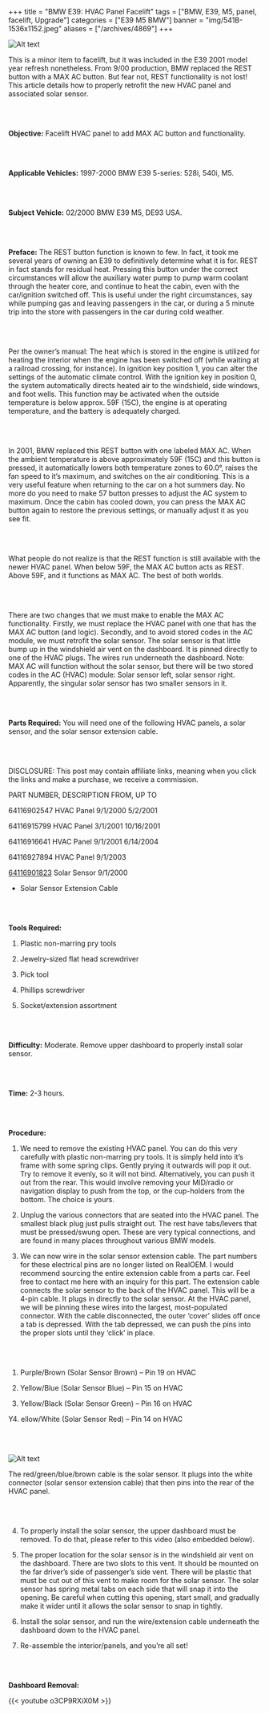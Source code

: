 +++
title = "BMW E39: HVAC Panel Facelift"
tags = ["BMW, E39, M5, panel, facelift, Upgrade"]
categories = ["E39 M5 BMW"]
banner = "img/541B-1536x1152.jpeg"
aliases = ["/archives/4869"]
+++

![Alt text](../img/541B-1536x1152.jpg)

This is a minor item to facelift, but it was included in the E39 2001 model year refresh nonetheless. From 9/00 production, BMW replaced the REST button with a MAX AC button. But fear not, REST functionality is not lost! This article details how to properly retrofit the new HVAC panel and associated solar sensor.

&nbsp;<br/><br/>

**Objective:** Facelift HVAC panel to add MAX AC button and functionality.

&nbsp;<br/><br/>

**Applicable Vehicles:**  1997-2000 BMW E39 5-series: 528i, 540i, M5. 

&nbsp;<br/><br/>

**Subject Vehicle:**  02/2000 BMW E39 M5, DE93 USA.

&nbsp;<br/><br/>

**Preface:** The REST button function is known to few. In fact, it took me several years of owning an E39 to definitively determine what it is for. REST in fact stands for residual heat. Pressing this button under the correct circumstances will allow the auxiliary water pump to pump warm coolant through the heater core, and continue to heat the cabin, even with the car/ignition switched off. This is useful under the right circumstances, say while pumping gas and leaving passengers in the car, or during a 5 minute trip into the store with passengers in the car during cold weather.

&nbsp;<br/><br/>

Per the owner’s manual: The heat which is stored in the engine is utilized for heating the interior when the engine has been switched off (while waiting at a railroad crossing, for instance). In ignition key position 1, you can alter the settings of the automatic climate control. With the ignition key in position 0, the system automatically directs heated air to the windshield, side windows, and foot wells. This function may be activated when the outside temperature is below approx. 59F (15C), the engine is at operating temperature, and the battery is adequately charged.

&nbsp;<br/><br/>

In 2001, BMW replaced this REST button with one labeled MAX AC. When the ambient temperature is above approximately 59F (15C) and this button is pressed, it automatically lowers both temperature zones to 60.0°, raises the fan speed to it’s maximum, and switches on the air conditioning. This is a very useful feature when returning to the car on a hot summers day. No more do you need to make 57 button presses to adjust the AC system to maximum. Once the cabin has cooled down, you can press the MAX AC button again to restore the previous settings, or manually adjust it as you see fit.

&nbsp;<br/><br/>

What people do not realize is that the REST function is still available with the newer HVAC panel. When below 59F, the MAX AC button acts as REST. Above 59F, and it functions as MAX AC. The best of both worlds.

&nbsp;<br/><br/>

There are two changes that we must make to enable the MAX AC functionality. Firstly, we must replace the HVAC panel with one that has the MAX AC button (and logic). Secondly, and to avoid stored codes in the AC module, we must retrofit the solar sensor. The solar sensor is that little bump up in the windshield air vent on the dashboard. It is pinned directly to one of the HVAC plugs. The wires run underneath the dashboard. Note: MAX AC will function without the solar sensor, but there will be two stored codes in the AC (HVAC) module: Solar sensor left, solar sensor right. Apparently, the singular solar sensor has two smaller sensors in it.

&nbsp;<br/><br/>

**Parts Required:** You will need one of the following HVAC panels, a solar sensor, and the solar sensor extension cable.

&nbsp;<br/><br/>

DISCLOSURE: This post may contain affiliate links, meaning when you click the links and make a purchase, we receive a commission.


PART NUMBER, 	DESCRIPTION	FROM, 	UP TO

64116902547	HVAC Panel	9/1/2000	5/2/2001

64116915799	HVAC Panel	3/1/2001	10/16/2001

64116916641	HVAC Panel	9/1/2001	6/14/2004

64116927894	HVAC Panel	9/1/2003	

[64116901823](https://click.linksynergy.com/deeplink?id=1vz0CwG/oc8&mid=43304&murl=https%3A%2F%2Fwww.ecstuning.com%2Fb-genuine-bmw-parts%2Fsolar-sensor%2F64116901823%2F)	Solar Sensor	9/1/2000	

-	Solar Sensor Extension Cable		

&nbsp;<br/><br/>

**Tools Required:**

1. Plastic non-marring pry tools

2. Jewelry-sized flat head screwdriver

3. Pick tool

4. Phillips screwdriver

5. Socket/extension assortment

&nbsp;<br/><br/>

**Difficulty:** Moderate. Remove upper dashboard to properly install solar sensor.

&nbsp;<br/><br/>

**Time:** 2-3 hours.

&nbsp;<br/><br/>

**Procedure:**

1. We need to remove the existing HVAC panel. You can do this very carefully with plastic non-marring pry tools. It is simply held into it’s frame with some spring clips. Gently prying it outwards will pop it out. Try to remove it evenly, so it will not bind. Alternatively, you can push it out from the rear. This would involve removing your MID/radio or navigation display to push from the top, or the cup-holders from the bottom. The choice is yours.

2. Unplug the various connectors that are seated into the HVAC panel. The smallest black plug just pulls straight out. The rest have tabs/levers that must be pressed/swung open. These are very typical connections, and are found in many places throughout various BMW models.

3. We can now wire in the solar sensor extension cable. The part numbers for these electrical pins are no longer listed on RealOEM. I would recommend sourcing the entire extension cable from a parts car. Feel free to contact me here with an inquiry for this part. The extension cable connects the solar sensor to the back of the HVAC panel. This will be a 4-pin cable. It plugs in directly to the solar sensor. At the HVAC panel, we will be pinning these wires into the largest, most-populated connector. With the cable disconnected, the outer ‘cover’ slides off once a tab is depressed. With the tab depressed, we can push the pins into the proper slots until they ‘click’ in place.

&nbsp;<br/><br/>

1. Purple/Brown (Solar Sensor Brown) – Pin 19 on HVAC

2. Yellow/Blue (Solar Sensor Blue) – Pin 15 on HVAC

3. Yellow/Black (Solar Sensor Green) – Pin 16 on HVAC

Y4. ellow/White (Solar Sensor Red) – Pin 14 on HVAC

&nbsp;<br/><br/>

![Alt text](../img/GVIQ4961-1.png)

The red/green/blue/brown cable is the solar sensor. It plugs into the white connector (solar sensor extension cable) that then pins into the rear of the HVAC panel.

&nbsp;<br/><br/>

4. To properly install the solar sensor, the upper dashboard must be removed. To do that, please refer to this video (also embedded below).

5. The proper location for the solar sensor is in the windshield air vent on the dashboard. There are two slots to this vent. It should be mounted on the far driver’s side of passenger’s side vent. There will be plastic that must be cut out of this vent to make room for the solar sensor. The solar sensor has spring metal tabs on each side that will snap it into the opening. Be careful when cutting this opening, start small, and gradually make it wider until it allows the solar sensor to snap in tightly.

6. Install the solar sensor, and run the wire/extension cable underneath the dashboard down to the HVAC panel.

7. Re-assemble the interior/panels, and you’re all set!

&nbsp;<br/><br/>

**Dashboard Removal:**

{{< youtube o3CP9RXiX0M >}}

&nbsp;<br/><br/>